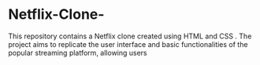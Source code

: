 # Netflix-Clone-
 This repository contains a Netflix clone created using HTML and CSS . The project aims to replicate the user interface and basic functionalities of the popular streaming platform, allowing users  
